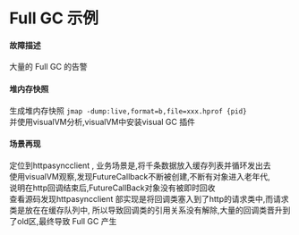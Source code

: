 # Full GC 示例
#### 故障描述
大量的 Full GC 的告警

#### 堆内存快照
生成堆内存快照
`jmap -dump:live,format=b,file=xxx.hprof {pid}`  
并使用visualVM分析,visualVM中安装visual GC 插件

#### 场景再现
定位到httpasyncclient ,
业务场景是,将千条数据放入缓存列表并循环发出去   
使用visualVM观察,发现FutureCallback不断被创建,不断有对象进入老年代,  
说明在http回调结束后,FutureCallBack对象没有被即时回收   
查看源码发现httpasyncclient 部实现是将回调类塞入到了http的请求类中,而请求类是放在在缓存队列中,
所以导致回调类的引用关系没有解除,大量的回调类晋升到了old区,最终导致 Full GC 产生

